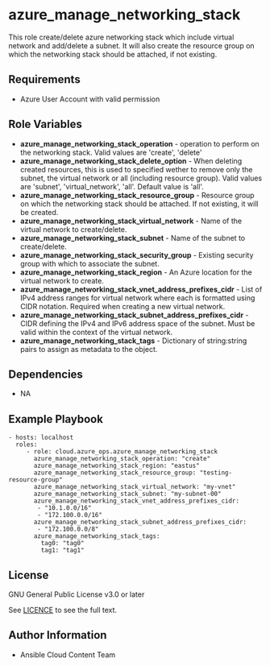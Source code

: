 azure_manage_networking_stack
================

This role create/delete azure networking stack which include virtual network and add/delete a subnet.
It will also create the resource group on which the networking stack should be attached, if not existing.

Requirements
------------

* Azure User Account with valid permission

Role Variables
--------------

* **azure_manage_networking_stack_operation** - operation to perform on the networking stack. Valid values are 'create', 'delete'
* **azure_manage_networking_stack_delete_option** - When deleting created resources, this is used to specified wether to remove only the subnet, the virtual network or all (including resource group). Valid values are 'subnet', 'virtual_network', 'all'. Default value is 'all'.
* **azure_manage_networking_stack_resource_group** - Resource group on which the networking stack should be attached. If not existing, it will be created.
* **azure_manage_networking_stack_virtual_network** - Name of the virtual network to create/delete.
* **azure_manage_networking_stack_subnet** - Name of the subnet to create/delete.
* **azure_manage_networking_stack_security_group** - Existing security group with which to associate the subnet.
* **azure_manage_networking_stack_region** - An Azure location for the virtual network to create.
* **azure_manage_networking_stack_vnet_address_prefixes_cidr** - List of IPv4 address ranges for virtual network where each is formatted using CIDR notation.
  Required when creating a new virtual network.
* **azure_manage_networking_stack_subnet_address_prefixes_cidr** - CIDR defining the IPv4 and IPv6 address space of the subnet. Must be valid within the context of the virtual network.
* **azure_manage_networking_stack_tags** - Dictionary of string:string pairs to assign as metadata to the object.

Dependencies
------------

- NA

Example Playbook
----------------

    - hosts: localhost
      roles:
         - role: cloud.azure_ops.azure_manage_networking_stack
           azure_manage_networking_stack_operation: "create"
           azure_manage_networking_stack_region: "eastus"
           azure_manage_networking_stack_resource_group: "testing-resource-group"
           azure_manage_networking_stack_virtual_network: "my-vnet"
           azure_manage_networking_stack_subnet: "my-subnet-00"
           azure_manage_networking_stack_vnet_address_prefixes_cidr:
            - "10.1.0.0/16"
            - "172.100.0.0/16"
           azure_manage_networking_stack_subnet_address_prefixes_cidr:
            - "172.100.0.0/8"
           azure_manage_networking_stack_tags:
             tag0: "tag0"
             tag1: "tag1"

License
-------

GNU General Public License v3.0 or later

See [LICENCE](https://github.com/redhat-cop/cloud.azure_ops/blob/main/LICENSE) to see the full text.

Author Information
------------------

- Ansible Cloud Content Team
